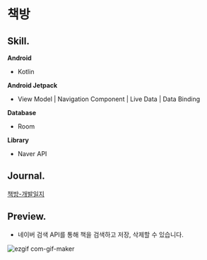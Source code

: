 
# 책방
## Skill.
**Android**

- Kotlin

**Android Jetpack**

- View Model | Navigation Component | Live Data | Data Binding

**Database**

- Room

**Library**

- Naver API

## Journal.
[책방-개발일지](https://blog.naver.com/love_most_deeply/223039864248)


## Preview.
- 네이버 검색 API를 통해 책을 검색하고 저장, 삭제할 수 있습니다.   

![ezgif com-gif-maker](https://user-images.githubusercontent.com/95920579/150301923-96f5a256-6de7-4817-b746-48b51a7ea3f2.gif)





